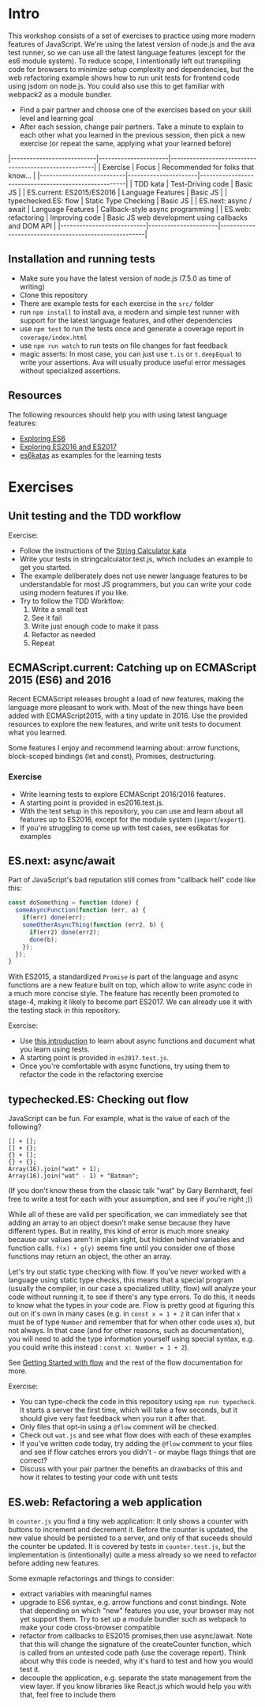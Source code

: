 # Intro

This workshop consists of a set of exercises to practice using more modern
features of JavaScript. We're using the latest version of node.js and the ava
test runner, so we can use all the latest language features (except for the es6
module system). To reduce scope, I intentionally left out transpiling code for
browsers to minimize setup complexity and dependencies, but the web refactoring
example shows how to run unit tests for frontend code using jsdom on node.js.
You could also use this to get familiar with webpack2 as a module bundler.

- Find a pair partner and choose one of the exercises based on your skill level
  and learning goal
- After each session, change pair partners. Take a minute to explain to each
  other what you learned in the previous session, then pick a new exercise (or
  repeat the same, applying what your learned before)


|---------------------------|----------------------|------------------------------------------------------|
| Exercise                  | Focus                | Recommended for folks that know...                   |
|---------------------------|----------------------|------------------------------------------------------|
| TDD kata                  | Test-Driving code    | Basic JS                                             |
| ES.current: ES2015/ES2016 | Language Features    | Basic JS                                             |
| typechecked.ES: flow      | Static Type Checking | Basic JS                                             |
| ES.next: async / await    | Language Features    | Callback-style async programming                     |
| ES.web: refactoring       | Improving code       | Basic JS web development using callbacks and DOM API |
|---------------------------|----------------------|------------------------------------------------------|


## Installation and running tests

- Make sure you have the latest version of node.js (7.5.0 as time of writing)
- Clone this repository
- There are example tests for each exercise in the `src/` folder
- run `npm install` to install ava, a modern and simple test runner with support
  for the latest language features, and other dependencies
- use `npm test` to run the tests once and generate a coverage report in
  `coverage/index.html`
- use `npm run watch` to run tests on file changes for fast feedback
- magic asserts: In most case, you can just use `t.is` or `t.deepEqual` to write
  your assertions. Ava will usually produce useful error messages without
  specialized assertions.

## Resources

The following resources should help you with using latest language features:

- [Exploring ES6](http://exploringjs.com/es6.html)
- [Exploring ES2016 and ES2017](http://exploringjs.com/es2016-es2017.html)
- [es6katas](http://es6katas.org) as examples for the learning tests
  
# Exercises

## Unit testing and the TDD workflow

Exercise: 

- Follow the instructions of the [String Calculator kata](http://osherove.com/tdd-kata-1/)
- Write your tests in stringcalculator.test.js, which includes an example to get
  you started.
- The example deliberately does not use newer language features to be
  understandable for most JS programmers, but you can write your code using
  modern features if you like.
- Try to follow the TDD Workflow:
  1. Write a small test
  2. See it fail
  3. Write just enough code to make it pass
  4. Refactor as needed
  5. Repeat
  
## ECMAScript.current: Catching up on ECMAScript 2015 (ES6) and 2016

Recent ECMAScript releases brought a load of new features, making the language
more pleasant to work with. Most of the new things have been added with
ECMAScript2015, with a tiny update in 2016. Use the provided resources to
explore the new features, and write unit tests to document what you learned.

Some features I enjoy and recommend learning about: arrow functions,
block-scoped bindings (let and const), Promises, destructuring.

### Exercise

- Write learning tests to explore ECMAScript 2016/2016 features.
- A starting point is provided in es2016.test.js.
- With the test setup in this repository, you can use and learn about all
  features up to ES2016, except for the module system (`import`/`export`).
- If you're struggling to come up with test cases, see es6katas for examples

## ES.next: async/await

Part of JavaScript's bad reputation still comes from "callback hell" code like this:

```js
const doSomething = function (done) {
  someAsyncFunction(function (err, a) {
    if(err) done(err);
    someOtherAsyncThing(function (err2, b) {
      if(err2) done(err2);
      done(b);
    });
  });
}
```

With ES2015, a standardized `Promise` is part of the language and async
functions are a new feature built on top, which allow to write async code in a
much more concise style. The feature has recently been promoted to stage-4,
making it likely to become part ES2017. We can already use it with the testing
stack in this repository.

Exercise:

- Use [this introduction](http://exploringjs.com/es2016-es2017/ch_async-functions.html)
  to learn about async functions and document what you learn using tests.
- A starting point is provided in `es2017.test.js`.
- Once you're comfortable with async functions, try using them to refactor the
  code in the refactoring exercise
  
## typechecked.ES: Checking out flow

JavaScript can be fun. For example, what is the value of each of the following?

```
[] + [];
[] + {};
{} + [];
{} + {};
Array(16).join("wat" + 1);
Array(16).join("wat" - 1) + "Batman";
```

(If you don't know these from the classic talk "wat" by Gary Bernhardt, feel
free to write a test for each with your assumption, and see if you're right ;))

While all of these are valid per specification, we can immediately see that
adding an array to an object doesn't make sense because they have different
types. But in reality, this kind of error is much more sneaky because our values
aren't in plain sight, but hidden behind variables and function calls. `f(x) +
g(y)` seems fine until you consider one of those functions may return an object,
the other an array.

Let's try out static type checking with flow. If you've never worked with a
language using static type checks, this means that a special program (usually
the compiler, in our case a specialized utility, flow) will analyze your code
without running it, to see if there's any type errors. To do this, it needs to
know what the types in your code are. Flow is pretty good at figuring this out
on it's own in many cases (e.g. in `const x = 1 + 2` it can infer that `x` must
be of type `Number` and remember that for when other code uses x), but not
always. In that case (and for other reasons, such as documentation), you will
need to add the type information yourself using special syntax, e.g. you could
write this instead : `const x: Number = 1 + 2`).

See [Getting Started with flow](https://flowtype.org/docs/getting-started.html)
and the rest of the flow documentation for more.

Exercise:

- You can type-check the code in this repository using `npm run typecheck`. It
  starts a server the first time, which will take a few seconds, but it should
  give very fast feedback when you run it after that.
- Only files that opt-in using a `@flow` comment will be checked.
- Check out `wat.js` and see what flow does with each of these examples
- If you've written code today, try adding the `@flow` comment to your files and
  see if flow catches errors you didn't - or maybe flags things that are
  correct?
- Discuss with your pair partner the benefits an drawbacks of this and how it
  relates to testing your code with unit tests

## ES.web: Refactoring a web application

In `counter.js` you find a tiny web application: It only shows a counter with
buttons to increment and decrement it. Before the counter is updated, the new
value should be persisted to a server, and only of that suceeds should the
counter be updated. It is covered by tests in `counter.test.js`, but the
implementation is (intentionally) quite a mess already so we need to refactor
before adding new features.

Some exmaple refactorings and things to consider:

- extract variables with meaningful names
- upgrade to ES6 syntax, e.g. arrow functions and const bindings. Note that
  depending on which "new" features you use, your browser may not yet support
  them. Try to set up a module bundler such as webpack to make your code
  cross-browser compatible
- refactor from callbacks to ES2015 promises,then use async/await. Note that
  this will change the signature of the createCounter function, which is called
  from an untested code path (use the coverage report). Think about why this
  code is needed, why it's hard to test and how you would test it.
- decouple the application, e.g. separate the state management from the view
  layer. If you know libraries like React.js which would help you with that,
  feel free to include them
  
